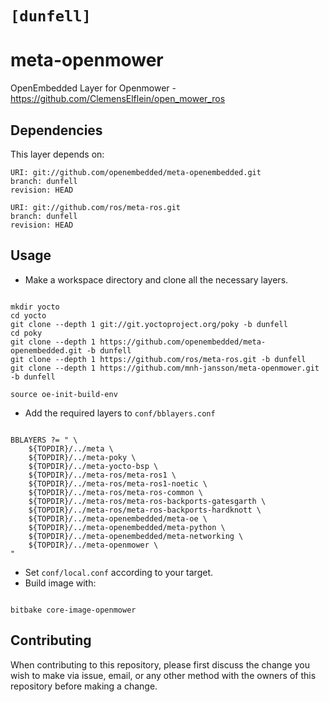 # `[dunfell]`
# meta-openmower
OpenEmbedded Layer for Openmower - https://github.com/ClemensElflein/open_mower_ros


## Dependencies
This layer depends on:
```
URI: git://github.com/openembedded/meta-openembedded.git
branch: dunfell
revision: HEAD

URI: git://github.com/ros/meta-ros.git
branch: dunfell
revision: HEAD
```
## Usage

* Make a workspace directory and clone all the necessary layers.
<pre><code>
mkdir yocto
cd yocto
git clone --depth 1 git://git.yoctoproject.org/poky -b dunfell
cd poky
git clone --depth 1 https://github.com/openembedded/meta-openembedded.git -b dunfell
git clone --depth 1 https://github.com/ros/meta-ros.git -b dunfell
git clone --depth 1 https://github.com/mnh-jansson/meta-openmower.git -b dunfell

source oe-init-build-env
</code></pre>
* Add the required layers to `conf/bblayers.conf`
<pre><code>
BBLAYERS ?= " \
    ${TOPDIR}/../meta \
    ${TOPDIR}/../meta-poky \
    ${TOPDIR}/../meta-yocto-bsp \
    ${TOPDIR}/../meta-ros/meta-ros1 \
    ${TOPDIR}/../meta-ros/meta-ros1-noetic \
    ${TOPDIR}/../meta-ros/meta-ros-common \
    ${TOPDIR}/../meta-ros/meta-ros-backports-gatesgarth \
    ${TOPDIR}/../meta-ros/meta-ros-backports-hardknott \
    ${TOPDIR}/../meta-openembedded/meta-oe \
    ${TOPDIR}/../meta-openembedded/meta-python \
    ${TOPDIR}/../meta-openembedded/meta-networking \
    ${TOPDIR}/../meta-openmower \
"
</code></pre>
* Set `conf/local.conf` according to your target.
* Build image with:
<pre><code>
bitbake core-image-openmower
</code></pre>


## Contributing

When contributing to this repository, please first discuss the change you wish to make via issue,
email, or any other method with the owners of this repository before making a change. 